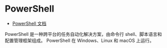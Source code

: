 # PowerShell

- [PowerShell 文档](https://learn.microsoft.com/zh-cn/powershell/)

PowerShell 是一种跨平台的任务自动化解决方案，由命令行 shell、脚本语言和配置管理框架组成。 PowerShell 在 Windows、Linux 和 macOS 上运行。